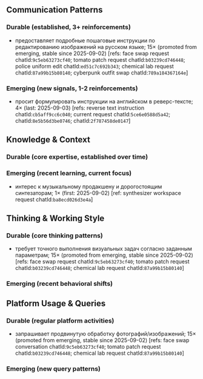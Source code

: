 ## Communication Patterns
### Durable (established, 3+ reinforcements)
- предоставляет подробные пошаговые инструкции по редактированию изображений на русском языке; 15× (promoted from emerging, stable since 2025-09-02) [refs: face swap request chatId:`9c5eb63273cf40`; tomato patch request chatId:`b03239cd746448`; police uniform edit chatId:`ed51c7c692b343`; chemical lab request chatId:`87a99b15b80140`; cyberpunk outfit swap chatId:`789a184367164e`]

### Emerging (new signals, 1-2 reinforcements)
- просит формулировать инструкции на английском в реверс-тексте; 4× (last: 2025-09-03) [refs: reverse text instruction chatId:`cb5aff9cc6c040`; current request chatId:`5ce6e0588d5a42`; chatId:`8e5b56d3be0746`; chatId:`2f787458de0147`]

## Knowledge & Context
### Durable (core expertise, established over time)

### Emerging (recent learning, current focus)
- интерес к музыкальному продакшену и дорогостоящим синтезаторам; 1× (first: 2025-09-02) [ref: synthesizer workspace request chatId:`ba8ecd026d3e4a`]

## Thinking & Working Style
### Durable (core thinking patterns)
- требует точного выполнения визуальных задач согласно заданным параметрам; 15× (promoted from emerging, stable since 2025-09-02) [refs: face swap request chatId:`9c5eb63273cf40`; tomato patch request chatId:`b03239cd746448`; chemical lab request chatId:`87a99b15b80140`]

### Emerging (recent behavioral shifts)

## Platform Usage & Queries
### Durable (regular platform activities)
- запрашивает продвинутую обработку фотографий/изображений; 15× (promoted from emerging, stable since 2025-09-02) [refs: face swap conversation chatId:`9c5eb63273cf40`; tomato patch request chatId:`b03239cd746448`; chemical lab request chatId:`87a99b15b80140`]

### Emerging (new query patterns)